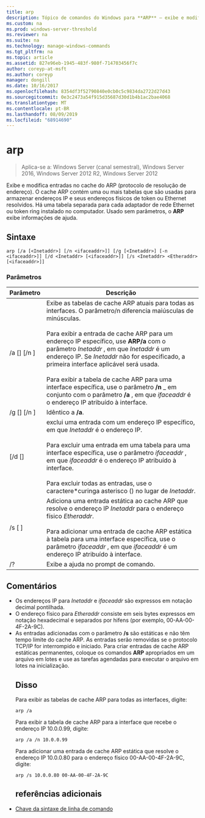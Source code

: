 ```yaml
---
title: arp
description: Tópico de comandos do Windows para **ARP** – exibe e modifica entradas no cache ARP (protocolo de resolução de endereço) usado para armazenar endereços IP e seus endereços físicos resolvidos.
ms.custom: na
ms.prod: windows-server-threshold
ms.reviewer: na
ms.suite: na
ms.technology: manage-windows-commands
ms.tgt_pltfrm: na
ms.topic: article
ms.assetid: 827e96eb-1945-483f-980f-714703456f7c
author: coreyp-at-msft
ms.author: coreyp
manager: dongill
ms.date: 10/16/2017
ms.openlocfilehash: 8354df3f52790840e0cb0c5c9834da2722d27d43
ms.sourcegitcommit: 0e3c2473a54f915d35687d30d1b4b1ac2bae4068
ms.translationtype: MT
ms.contentlocale: pt-BR
ms.lasthandoff: 08/09/2019
ms.locfileid: "68914690"
---
```

# <a name="arp"></a>arp

>Aplica-se a: Windows Server (canal semestral), Windows Server 2016, Windows Server 2012 R2, Windows Server 2012

Exibe e modifica entradas no cache do ARP (protocolo de resolução de endereço). O cache ARP contém uma ou mais tabelas que são usadas para armazenar endereços IP e seus endereços físicos de token ou Ethernet resolvidos. Há uma tabela separada para cada adaptador de rede Ethernet ou token ring instalado no computador. Usado sem parâmetros, o **ARP** exibe informações de ajuda.
## <a name="syntax"></a>Sintaxe
```
arp [/a [<Inetaddr>] [/n <ifaceaddr>]] [/g [<Inetaddr>] [-n <ifaceaddr>]] [/d <Inetaddr> [<ifaceaddr>]] [/s <Inetaddr> <Etheraddr> [<ifaceaddr>]]
```
### <a name="parameters"></a>Parâmetros

|                Parâmetro                |                                                                                                                                                                                                                                                               Descrição                                                                                                                                                                                                                                                               |
|-----------------------------------------|-----------------------------------------------------------------------------------------------------------------------------------------------------------------------------------------------------------------------------------------------------------------------------------------------------------------------------------------------------------------------------------------------------------------------------------------------------------------------------------------------------------------------------------------|
|    /a [<Inetaddr>] [/n <ifaceaddr>]     | Exibe as tabelas de cache ARP atuais para todas as interfaces. O parâmetro/n diferencia maiúsculas de minúsculas.<br /><br />Para exibir a entrada de cache ARP para um endereço IP específico, use **ARP/a** com o parâmetro *Inetaddr* , em que *Inetaddr* é um endereço IP. Se *Inetaddr* não for especificado, a primeira interface aplicável será usada.<br /><br />Para exibir a tabela de cache ARP para uma interface específica, use o parâmetro **/n** _ em conjunto com o parâmetro **/a** , em que *ifaceaddr* é o endereço IP atribuído à interface. |
|    /g [<Inetaddr>] [/n <ifaceaddr>]     |                                                                                                                                                                                                                                                          Idêntico a **/a**.                                                                                                                                                                                                                                                           |
|      [/d <Inetaddr> [<ifaceaddr>]       |                                                                                           exclui uma entrada com um endereço IP específico, em que *Inetaddr* é o endereço IP.<br /><br />Para excluir uma entrada em uma tabela para uma interface específica, use o parâmetro *ifaceaddr* , em que *ifaceaddr* é o endereço IP atribuído à interface.<br /><br />Para excluir todas as entradas, use o caractere\*curinga asterisco () no lugar de *Inetaddr*.                                                                                           |
| /s <Inetaddr> [<Etheraddr> ]<ifaceaddr> |                                                                                                                     Adiciona uma entrada estática ao cache ARP que resolve o endereço IP *Inetaddr* para o endereço físico *Etheraddr*.<br /><br />Para adicionar uma entrada de cache ARP estática à tabela para uma interface específica, use o parâmetro *ifaceaddr* , em que *ifaceaddr* é um endereço IP atribuído à interface.                                                                                                                     |
|                   /?                    |                                                                                                                                                                                                                                                  Exibe a ajuda no prompt de comando.                                                                                                                                                                                                                                                   |

## <a name="remarks"></a>Comentários
- Os endereços IP para *Inetaddr* e *ifaceaddr* são expressos em notação decimal pontilhada.
- O endereço físico para *Etheraddr* consiste em seis bytes expressos em notação hexadecimal e separados por hifens (por exemplo, 00-AA-00-4F-2A-9C).
- As entradas adicionadas com o parâmetro **/s** são estáticas e não têm tempo limite do cache ARP. As entradas serão removidas se o protocolo TCP/IP for interrompido e iniciado. Para criar entradas de cache ARP estáticas permanentes, coloque os comandos **ARP** apropriados em um arquivo em lotes e use as tarefas agendadas para executar o arquivo em lotes na inicialização.
  ## <a name="BKMK_Examples"></a>Disso
  Para exibir as tabelas de cache ARP para todas as interfaces, digite:
  ```
  arp /a
  ```
  Para exibir a tabela de cache ARP para a interface que recebe o endereço IP 10.0.0.99, digite:
  ```
  arp /a /n 10.0.0.99
  ```
  Para adicionar uma entrada de cache ARP estática que resolve o endereço IP 10.0.0.80 para o endereço físico 00-AA-00-4F-2A-9C, digite:
  ```
  arp /s 10.0.0.80 00-AA-00-4F-2A-9C 
  ```
  ## <a name="additional-references"></a>referências adicionais
- [Chave da sintaxe de linha de comando](command-line-syntax-key.md)
